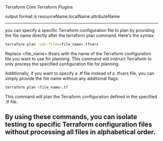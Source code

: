 Terraform Core
Terraform Plugins


output format is
resourceName.localName.attributeName


-------------

you can specify a specific Terraform configuration file to plan by providing the file name directly after the terraform plan command. Here's the syntax:

```bash
terraform plan -var-file=<file_name>.tfvars
```
Replace <file_name>.tfvars with the name of the Terraform configuration file you want to use for planning. This command will instruct Terraform to only process the specified configuration file for planning.

Additionally, if you want to specify a .tf file instead of a .tfvars file, you can simply provide the file name without any additional flags:

```bash
terraform plan <file_name>.tf
```
This command will plan the Terraform configuration defined in the specified .tf file.

By using these commands, you can isolate testing to specific Terraform configuration files without processing all files in alphabetical order.
--------------
